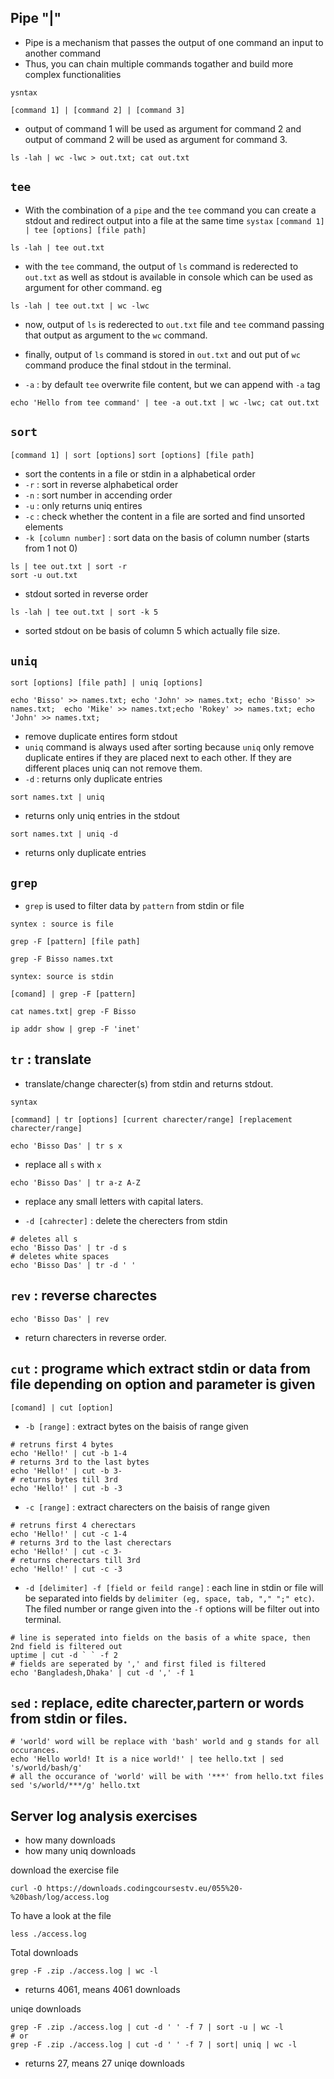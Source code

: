 ## Pipe "|"

- Pipe is a mechanism that passes the output of one command an input to another command
- Thus, you can chain multiple commands togather and build more complex functionalities

`ysntax`

```shell
[command 1] | [command 2] | [command 3]
```

- output of command 1 will be used as argument for command 2 and output of command 2 will be used as argument for command 3.

```shell
ls -lah | wc -lwc > out.txt; cat out.txt
```

## `tee`

- With the combination of a `pipe` and the `tee` command you can create a stdout and redirect output into a file at the same time
  `systax`
  `[command 1] | tee [options] [file path]`

```shell
ls -lah | tee out.txt
```

- with the `tee` command, the output of `ls` command is rederected to `out.txt` as well as stdout is available in console which can be used as argument for other command. eg

```shell
ls -lah | tee out.txt | wc -lwc
```

- now, output of `ls` is rederected to `out.txt` file and `tee` command passing that output as argument to the `wc` command.
- finally, output of `ls` command is stored in `out.txt` and out put of `wc` command produce the final stdout in the terminal.

- `-a` : by default `tee` overwrite file content, but we can append with `-a` tag

```shell
echo 'Hello from tee command' | tee -a out.txt | wc -lwc; cat out.txt
```

## `sort`

`[command 1] | sort [options]`
`sort [options] [file path]`

- sort the contents in a file or stdin in a alphabetical order
- `-r` : sort in reverse alphabetical order
- `-n` : sort number in accending order
- `-u` : only returns uniq entires
- `-c` : check whether the content in a file are sorted and find unsorted elements
- `-k [column number]` : sort data on the basis of column number (starts from 1 not 0)

```shell
ls | tee out.txt | sort -r
sort -u out.txt
```

- stdout sorted in reverse order

```shell
ls -lah | tee out.txt | sort -k 5
```

- sorted stdout on be basis of column 5 which actually file size.

## `uniq`

`sort [options] [file path] | uniq [options]`

```shell
echo 'Bisso' >> names.txt; echo 'John' >> names.txt; echo 'Bisso' >> names.txt;  echo 'Mike' >> names.txt;echo 'Rokey' >> names.txt; echo 'John' >> names.txt;
```

- remove duplicate entires form stdout
- `uniq` command is always used after sorting because `uniq` only remove duplicate entires if they are placed next to each other. If they are different places uniq can not remove them.
- `-d` : returns only duplicate entries

```shell
sort names.txt | uniq
```

- returns only uniq entries in the stdout

```shell
sort names.txt | uniq -d
```

- returns only duplicate entries

## `grep`

- `grep` is used to filter data by `pattern` from stdin or file

`syntex : source is file`

`grep -F [pattern] [file path]`

```shell
grep -F Bisso names.txt
```

`syntex: source is stdin`

`[comand] | grep -F [pattern]`

```shell
cat names.txt| grep -F Bisso
```

```shell
ip addr show | grep -F 'inet'
```

## `tr` : translate

- translate/change charecter(s) from stdin and returns stdout.

`syntax`

`[command] | tr [options] [current charecter/range] [replacement charecter/range]`

```shell
echo 'Bisso Das' | tr s x
```

- replace all `s` with `x`

```shell
echo 'Bisso Das' | tr a-z A-Z
```

- replace any small letters with capital laters.

- `-d [cahrecter]` : delete the cherecters from stdin

```shell
# deletes all s
echo 'Bisso Das' | tr -d s
# deletes white spaces
echo 'Bisso Das' | tr -d ' '
```

## `rev` : reverse charectes

```shell
echo 'Bisso Das' | rev
```

- return charecters in reverse order.

## `cut` : programe which extract stdin or data from file depending on option and parameter is given

`[comand] | cut [option]`

- `-b [range]` : extract bytes on the baisis of range given

```shell
# retruns first 4 bytes
echo 'Hello!' | cut -b 1-4
# returns 3rd to the last bytes
echo 'Hello!' | cut -b 3-
# returns bytes till 3rd
echo 'Hello!' | cut -b -3
```

- `-c [range]` : extract charecters on the baisis of range given

```shell
# retruns first 4 cherectars
echo 'Hello!' | cut -c 1-4
# returns 3rd to the last cherectars
echo 'Hello!' | cut -c 3-
# returns cherectars till 3rd
echo 'Hello!' | cut -c -3
```

- `-d [delimiter] -f [field or feild range]` : each line in stdin or file will be separated into fields by `delimiter (eg, space, tab, "," ";" etc)`. The filed number or range given into the `-f` options will be filter out into terminal.

```shell
# line is seperated into fields on the basis of a white space, then 2nd field is filtered out
uptime | cut -d ` ` -f 2
# fields are seperated by ',' and first filed is filtered
echo 'Bangladesh,Dhaka' | cut -d ',' -f 1
```

## `sed` : replace, edite charecter,partern or words from stdin or files.

```shell
# 'world' word will be replace with 'bash' world and g stands for all occurances.
echo 'Hello world! It is a nice world!' | tee hello.txt | sed 's/world/bash/g'
# all the occurance of 'world' will be with '***' from hello.txt files
sed 's/world/***/g' hello.txt
```

## Server log analysis exercises

- how many downloads
- how many uniq downloads

download the exercise file

```shell
curl -O https://downloads.codingcoursestv.eu/055%20-%20bash/log/access.log
```

To have a look at the file

```shell
less ./access.log
```

Total downloads

```shell
grep -F .zip ./access.log | wc -l
```

- returns 4061, means 4061 downloads

uniqe downloads

```shell
grep -F .zip ./access.log | cut -d ' ' -f 7 | sort -u | wc -l
# or
grep -F .zip ./access.log | cut -d ' ' -f 7 | sort| uniq | wc -l
```

- returns 27, means 27 uniqe downloads
